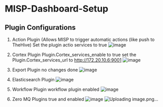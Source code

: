 # MISP-Dashboard-Setup

## Plugin Configurations

1. Action Plugin (Allows MISP to trigger automatic actions (like push to TheHive)
   Set the plugin actio services to true
  ![image](https://github.com/user-attachments/assets/9508d860-0611-4bf0-b6f4-8db346c8217b)


2. Cortex Plugin
   Plugin.Cortex_services_enable to true
   set the Plugin.Cortex_services_url to http://172.20.10.6:9001
   ![image](https://github.com/user-attachments/assets/bee5f46b-de50-4a7f-842b-3cd315b3ad99)
   

3. Export Plugin
   no changes done
   ![image](https://github.com/user-attachments/assets/a3de0d12-8b1d-4868-90fb-f74f0b902699)

4. Elasticsearch Plugin
   ![image](https://github.com/user-attachments/assets/8a264958-e131-4daf-a4b8-610777d5c485)

5. Workflow Plugin
   workflow plugin enabled
   ![image](https://github.com/user-attachments/assets/7742d7cf-f5a1-4458-b634-b6592ba302f2)

6. Zero MQ Plugins
   true and enabled
   ![image](https://github.com/user-attachments/assets/4ac54e23-0705-4246-8751-9cc2b3b62da6)
   ![Uploading image.png…]()


